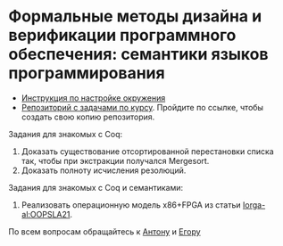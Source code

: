 # Формальные методы дизайна и верификации программного обеспечения: семантики языков программирования

- [Инструкция по настройке окружения](INSTALL)
- [Репозиторий с задачами по курсу](https://classroom.github.com/a/qV0z9qJT). Пройдите по ссылке, чтобы создать свою копию репозитория. 

Задания для знакомых с Coq:
1. Доказать существование отсортированной перестановки списка так,
чтобы при экстракции получался Mergesort.
2. Доказать полноту исчисления резолюций.

Задания для знакомых с Coq и семантиками:
1. Реализовать операционную модель x86+FPGA из статьи [Iorga-al:OOPSLA21](https://doi.org/10.1145/3485497).

По всем вопросам обращайтесь к [Антону](https://t.me/anlun) и [Егору](https://t.me/fresheed)
